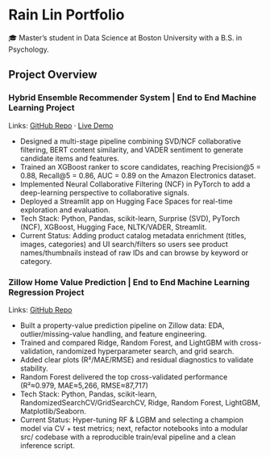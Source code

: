 # Rain Lin Portfolio

🎓 Master’s student in Data Science at Boston University with a B.S. in Psychology.

## Project Overview

### Hybrid Ensemble Recommender System | End to End Machine Learning Project
Links: [GitHub Repo](https://github.com/The-Zero-Shot-Duo/Hybrid-Ensemble-Recommender-System) · [Live Demo](https://huggingface.co/spaces/ZPENG127/Hybrid-Ensemble-Recommender-System)
- Designed a multi-stage pipeline combining SVD/NCF collaborative filtering, BERT content similarity, and VADER sentiment to generate candidate items and features.
- Trained an XGBoost ranker to score candidates, reaching Precision@5 = 0.88, Recall@5 = 0.86, AUC = 0.89 on the Amazon Electronics dataset.
- Implemented Neural Collaborative Filtering (NCF) in PyTorch to add a deep-learning perspective to collaborative signals.
- Deployed a Streamlit app on Hugging Face Spaces for real-time exploration and evaluation.
- Tech Stack: Python, Pandas, scikit-learn, Surprise (SVD), PyTorch (NCF), XGBoost, Hugging Face, NLTK/VADER, Streamlit.
- Current Status: Adding product catalog metadata enrichment (titles, images, categories) and UI search/filters so users see product names/thumbnails instead of raw IDs and can browse by keyword or category.

### Zillow Home Value Prediction | End to End Machine Learning Regression Project
Links: [GitHub Repo](https://github.com/TINYRAINYLIN/Zillow_Property_Price_Prediction)
- Built a property-value prediction pipeline on Zillow data: EDA, outlier/missing-value handling, and feature engineering.
- Trained and compared Ridge, Random Forest, and LightGBM with cross-validation, randomized hyperparameter search, and grid search.
- Added clear plots (R²/MAE/RMSE) and residual diagnostics to validate stability.
- Random Forest delivered the top cross-validated performance (R²≈0.979, MAE≈5,266, RMSE≈87,717)
- Tech Stack: Python, Pandas, scikit-learn, RandomizedSearchCV/GridSearchCV, Ridge, Random Forest, LightGBM, Matplotlib/Seaborn.
- Current Status: Hyper-tuning RF & LGBM and selecting a champion model via CV + test metrics; next, refactor notebooks into a modular src/ codebase with a reproducible train/eval pipeline and a clean inference script.
